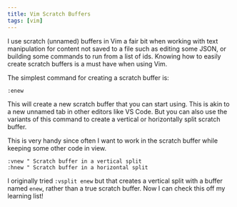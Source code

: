 ```yaml
---
title: Vim Scratch Buffers
tags: [vim]
---
```


I use scratch (unnamed) buffers in Vim a fair bit when working with text
manipulation for content not saved to a file such as editing some JSON, or
building some commands to run from a list of ids. Knowing how to easily create
scratch buffers is a must have when using Vim.

The simplest command for creating a scratch buffer is:

```vim showLineNumbers
:enew
```

This will create a new scratch buffer that you can start using. This is akin to
a new unnamed tab in other editors like VS Code. But you can also use the
variants of this command to create a vertical or horizontally split scratch
buffer.

This is very handy since often I want to work in the scratch buffer while
keeping some other code in view.

```vim showLineNumbers
:vnew " Scratch buffer in a vertical split
:hnew " Scratch buffer in a horizontal split
```

I originally tried `:vsplit enew` but that creates a vertical split with a
buffer named `enew`, rather than a true scratch buffer. Now I can check this off
my learning list!

